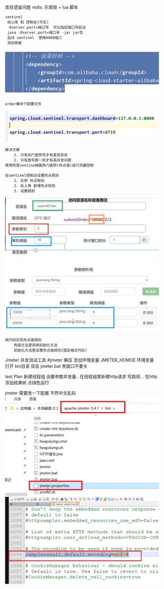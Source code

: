 库存遗留问题
	redis: 乐观锁 + lua 脚本
	
	sentinel
	 核心库 和 控制台(可无) 
	 -Dserver.port=端口号  可以指定端口号启动
	 java -Dserver.port=端口号 -jar jar包
	 启动 sentinel  使用8088端口
	 添加依赖
 ![](image/Pasted%20image%2020221107105136.png)
	
	order模块下配置文件
![](image/Pasted%20image%2020221107105149.png)
	
	解决方案
		1. 只有热门医院号才有紧张状态
		2. 只有放号那一刻才有高并发问题
	使用阿里sentine根据热门医院(热点值)进行流量控制

	在sentinel控制台设置热点规则
		1. 左侧 热点规则
		2. 右上角 新增热点规则
		3. 设置规则
![](image/Pasted%20image%2020221107112829.png)

	用代码实现热点值规则 
		构造方法里调用初始化方法
		初始化方法里设置热点值规则(固定格式代码)

Jmeter 并发测试工具 #jmeter
	解压
	添加环境变量 JMETER_HOMOE 环境变量
	打开 bin目录 双击  jmeter.bat 黑窗口不要关
	
test Plan 新建线程组 设置参数并发量..
在线程组里新建http请求 写路径...
在http添加结果树
点绿色运行

jmeter 需要改一下配置  不然中文乱码
![](image/Pasted%20image%2020221107114456.png)
![](image/Pasted%20image%2020221107114534.png)